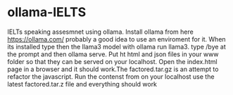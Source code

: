 # ollama-IELTS
IELTs speaking assesmnet using ollama. 
Install ollama from here https://ollama.com/ probably a good idea to use an enviroment for it. When its installed type then the llama3 model with ollama run llama3. type /bye at the prompt and then ollama serve. Put ht html and json files in your www folder so that they can be served on your  localhost. Open the index.html page in a browser and it should work.The factored.tar.gz is an attempt to refactor the javascript. Run the contenst from on your localhost use the latest factored.tar.z file and everything should work
